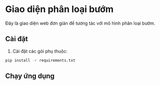 # Giao diện phân loại bướm

Đây là giao diện web đơn giản để tương tác với mô hình phân loại bướm.

## Cài đặt

1. Cài đặt các gói phụ thuộc:

```bash
pip install -r requirements.txt
```

## Chạy ứng dụng

